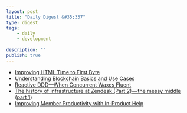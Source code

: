 ```yaml
---
layout: post
title: "Daily Digest &#35;337"
type: digest
tags: 
    - daily
    - development
    
description: ""
publish: true
---
```


- [Improving HTML Time to First Byte](https://blog.cloudflare.com/improving-html-time-to-first-byte/)
- [Understanding Blockchain Basics and Use Cases](https://www.infoq.com/articles/blockchain-basics-use-cases)
- [Reactive DDD—When Concurrent Waxes Fluent](https://www.infoq.com/presentations/reactive-ddd)
- [The history of infrastructure at Zendesk (Part 2) — the messy middle](https://medium.com/zendesk-engineering/the-history-of-infrastructure-at-zendesk-part-2-the-messy-middle-59f16a959b7f) ([part 1](https://medium.com/zendesk-engineering/the-history-of-infrastructure-at-zendesk-constant-tradeoffs-bdfa916ff4c3))
- [Improving Member Productivity with In-Product Help](https://engineering.linkedin.com/blog/2018/12/improving-member-productivity-with-in-product-help-)
